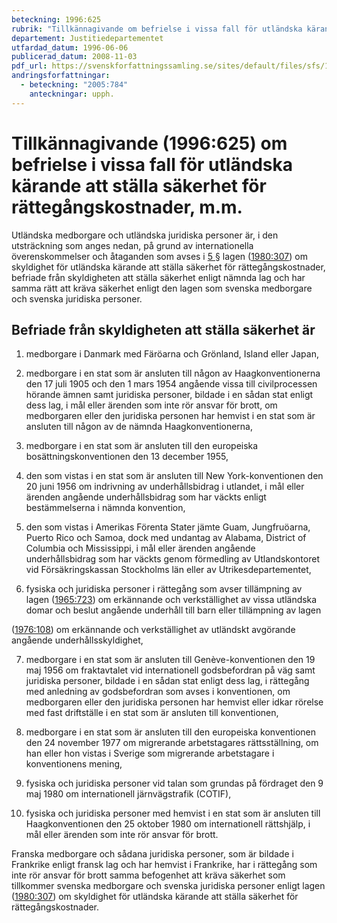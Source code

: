 ```yaml
---
beteckning: 1996:625
rubrik: "Tillkännagivande om befrielse i vissa fall för utländska kärande att ställa säkerhet för rättegångskostnader, m.m."
departement: Justitiedepartementet
utfardad_datum: 1996-06-06
publicerad_datum: 2008-11-03
pdf_url: https://svenskforfattningssamling.se/sites/default/files/sfs/1996-06/SFS1996-625.pdf
andringsforfattningar:
  - beteckning: "2005:784"
    anteckningar: upph.
---
```


# Tillkännagivande (1996:625) om befrielse i vissa fall för utländska kärande att ställa säkerhet för rättegångskostnader, m.m.

Utländska medborgare och utländska juridiska personer är, i den utsträckning som anges nedan, på grund av internationella överenskommelser och åtaganden som avses i [5 §](#5) lagen ([1980:307](https://selex.se/eli/sfs/1980/307)) om skyldighet för utländska kärande att ställa säkerhet för rättegångskostnader, befriade från skyldigheten att ställa säkerhet enligt nämnda lag och har samma rätt att kräva säkerhet enligt den lagen som svenska medborgare och svenska juridiska personer.

## Befriade från skyldigheten att ställa säkerhet är

1) medborgare i Danmark med Färöarna och Grönland, Island eller Japan,

2) medborgare i en stat som är ansluten till någon av Haagkonventionerna den 17 juli 1905 och den 1 mars 1954 angående vissa till civilprocessen hörande ämnen samt juridiska personer, bildade i en sådan stat enligt dess lag, i mål eller ärenden som inte rör ansvar för brott, om medborgaren eller den juridiska personen har hemvist i en stat som är ansluten till någon av de nämnda Haagkonventionerna,

3) medborgare i en stat som är ansluten till den europeiska bosättningskonventionen den 13 december 1955,

4) den som vistas i en stat som är ansluten till New York-konventionen den 20 juni 1956 om indrivning av underhållsbidrag i utlandet, i mål eller ärenden angående underhållsbidrag som har väckts enligt bestämmelserna i nämnda konvention,

5) den som vistas i Amerikas Förenta Stater jämte Guam, Jungfruöarna, Puerto Rico och Samoa, dock med undantag av Alabama, District of Columbia och Mississippi, i mål eller ärenden angående underhållsbidrag som har väckts genom förmedling av Utlandskontoret vid Försäkringskassan Stockholms län eller av Utrikesdepartementet,

6) fysiska och juridiska personer i rättegång som avser tillämpning av lagen ([1965:723](https://selex.se/eli/sfs/1965/723)) om erkännande och verkställighet av vissa utländska domar och beslut angående underhåll till barn eller tillämpning av lagen

([1976:108](https://selex.se/eli/sfs/1976/108)) om erkännande och verkställighet av utländskt avgörande angående underhållsskyldighet,

7) medborgare i en stat som är ansluten till Genève-konventionen den 19 maj 1956 om fraktavtalet vid internationell godsbefordran på väg samt juridiska personer, bildade i en sådan stat enligt dess lag, i rättegång med anledning av godsbefordran som avses i konventionen, om medborgaren eller den juridiska personen har hemvist eller idkar rörelse med fast driftställe i en stat som är ansluten till konventionen,

8) medborgare i en stat som är ansluten till den europeiska konventionen den 24 november 1977 om migrerande arbetstagares rättsställning, om han eller hon vistas i Sverige som migrerande arbetstagare i konventionens mening,

9) fysiska och juridiska personer vid talan som grundas på fördraget den 9 maj 1980 om internationell järnvägstrafik (COTIF),

10) fysiska och juridiska personer med hemvist i en stat som är ansluten till Haagkonventionen den 25 oktober 1980 om internationell rättshjälp, i mål eller ärenden som inte rör ansvar för brott.

Franska medborgare och sådana juridiska personer, som är bildade i Frankrike enligt fransk lag och har hemvist i Frankrike, har i rättegång som inte rör ansvar för brott samma befogenhet att kräva säkerhet som tillkommer svenska medborgare och svenska juridiska personer enligt lagen ([1980:307](https://selex.se/eli/sfs/1980/307)) om skyldighet för utländska kärande att ställa säkerhet för rättegångskostnader.